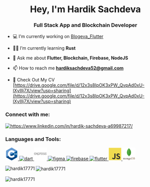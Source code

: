 <h1 align="center">Hey, I'm Hardik Sachdeva</h1>
<h3 align="center">Full Stack App and Blockchain Developer</h3>



- 💻 I’m currently working on [Blogeva_Flutter](https://github.com/hardik17771/Blogeva_Flutter)

- 🧑‍💻 I’m currently learning **Rust**

- 💬 Ask me about **Flutter, Blockchain, Firebase, NodeJS**

- 📫 How to reach me **hardiksachdeva52@gmail.com**

- 📄 Check Out My CV [https://drive.google.com/file/d/12x3s8IpOK3xPW_QvpAd0xU-lXylllj7X/view?usp=sharing](https://drive.google.com/file/d/12x3s8IpOK3xPW_QvpAd0xU-lXylllj7X/view?usp=sharing)

<h3 align="left">Connect with me:</h3>
<p align="left">
<a href="https://linkedin.com/in/https://www.linkedin.com/in/hardik-sachdeva-a69987217/" target="blank"><img align="center" src="https://raw.githubusercontent.com/rahuldkjain/github-profile-readme-generator/master/src/images/icons/Social/linked-in-alt.svg" alt="https://www.linkedin.com/in/hardik-sachdeva-a69987217/" height="30" width="40" /></a>
</p>

<h3 align="left">Languages and Tools:</h3>
<p align="left"> <a href="https://www.w3schools.com/cpp/" target="_blank" rel="noreferrer"> <img src="https://raw.githubusercontent.com/devicons/devicon/master/icons/cplusplus/cplusplus-original.svg" alt="cplusplus" width="40" height="40"/> </a> <a href="https://dart.dev" target="_blank" rel="noreferrer"> <img src="https://www.vectorlogo.zone/logos/dartlang/dartlang-icon.svg" alt="dart" width="40" height="40"/> </a> <a href="https://expressjs.com" target="_blank" rel="noreferrer"> <img src="https://raw.githubusercontent.com/devicons/devicon/master/icons/express/express-original-wordmark.svg" alt="express" width="40" height="40"/> </a> <a href="https://www.figma.com/" target="_blank" rel="noreferrer"> <img src="https://www.vectorlogo.zone/logos/figma/figma-icon.svg" alt="figma" width="40" height="40"/> </a> <a href="https://firebase.google.com/" target="_blank" rel="noreferrer"> <img src="https://www.vectorlogo.zone/logos/firebase/firebase-icon.svg" alt="firebase" width="40" height="40"/> </a> <a href="https://flutter.dev" target="_blank" rel="noreferrer"> <img src="https://www.vectorlogo.zone/logos/flutterio/flutterio-icon.svg" alt="flutter" width="40" height="40"/> </a> <a href="https://developer.mozilla.org/en-US/docs/Web/JavaScript" target="_blank" rel="noreferrer"> <img src="https://raw.githubusercontent.com/devicons/devicon/master/icons/javascript/javascript-original.svg" alt="javascript" width="40" height="40"/> </a> <a href="https://www.mongodb.com/" target="_blank" rel="noreferrer"> <img src="https://raw.githubusercontent.com/devicons/devicon/master/icons/mongodb/mongodb-original-wordmark.svg" alt="mongodb" width="40" height="40"/> </a> </p>

<p><img align="left" src="https://github-readme-stats.vercel.app/api/top-langs?username=hardik17771&show_icons=true&locale=en&layout=compact" alt="hardik17771" /></p>

<p>&nbsp;<img align="center" src="https://github-readme-stats.vercel.app/api?username=hardik17771&show_icons=true&locale=en" alt="hardik17771" /></p>

<p><img align="center" src="https://github-readme-streak-stats.herokuapp.com/?user=hardik17771&" alt="hardik17771" /></p>
